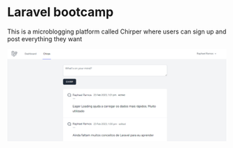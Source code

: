 # Laravel bootcamp

This is a microblogging platform called Chirper where users can sign up and post everything they want

![Image](./public/assets/demo.png)
